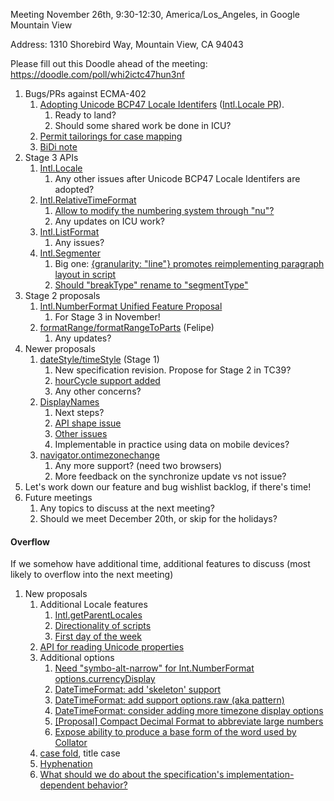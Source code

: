Meeting November 26th, 9:30-12:30, America/Los_Angeles, in Google Mountain View

Address: 1310 Shorebird Way, Mountain View, CA 94043

Please fill out this Doodle ahead of the meeting: https://doodle.com/poll/whi2ictc47hun3nf

1. Bugs/PRs against ECMA-402
    1. [Adopting Unicode BCP47 Locale Identifers](https://github.com/tc39/ecma402/pull/289) ([Intl.Locale PR](https://github.com/tc39/proposal-intl-locale/pull/66)).
        1. Ready to land?
        1. Should some shared work be done in ICU?
    1. [Permit tailorings for case mapping](https://github.com/tc39/ecma402/pull/291)
    1. [BiDi note](https://github.com/tc39/ecma402/pull/290)
2. Stage 3 APIs
    1. [Intl.Locale](https://github.com/tc39/proposal-intl-locale)
        1. Any other issues after Unicode BCP47 Locale Identifers are adopted?
    2. [Intl.RelativeTimeFormat](https://github.com/tc39/proposal-intl-relative-time)
        1. [Allow to modify the numbering system through "nu"?](https://github.com/tc39/proposal-intl-relative-time/issues/96)
        1. Any updates on ICU work?
    3. [Intl.ListFormat](https://github.com/tc39/proposal-intl-list-format)
        1. Any issues?
    4. [Intl.Segmenter](https://github.com/tc39/proposal-intl-segmenter)
        1. Big one: [{granularity: "line"} promotes reimplementing paragraph layout in script](https://github.com/tc39/proposal-intl-segmenter/issues/49)
        1. [Should "breakType" rename to "segmentType"](https://github.com/tc39/proposal-intl-segmenter/issues/44)
3. Stage 2 proposals
    1. [Intl.NumberFormat Unified Feature Proposal](https://github.com/sffc/proposal-unified-intl-numberformat)
        1. For Stage 3 in November!
    2. [formatRange/formatRangeToParts](https://github.com/fabalbon/proposal-intl-DateTimeFormat-formatRange) (Felipe)
        1. Any updates?
4. Newer proposals
    1. [dateStyle/timeStyle](https://github.com/tc39/proposal-ecma402-datetime-style) (Stage 1)
        1. New specification revision. Propose for Stage 2 in TC39?
        2. [hourCycle support added](https://github.com/tc39/proposal-intl-datetime-style/pull/12)
        3. Any other concerns?
    2. [DisplayNames](https://github.com/brawer/proposal-intl-displaynames)
        1. Next steps?
        2. [API shape issue](https://github.com/brawer/proposal-intl-displaynames/issues/4)
        3. [Other issues](https://github.com/brawer/proposal-intl-displaynames/issues)
        4. Implementable in practice using data on mobile devices?
    3. [navigator.ontimezonechange](https://github.com/whatwg/html/pull/3047)
        1. Any more support? (need two browsers)
        1. More feedback on the synchronize update vs not issue?
5. Let's work down our feature and bug wishlist backlog, if there's time!
6. Future meetings
    1. Any topics to discuss at the next meeting?
    2. Should we meet December 20th, or skip for the holidays?

#### **Overflow**

If we somehow have additional time, additional features to discuss (most likely to overflow into the next meeting)

1. New proposals
    1. Additional Locale features
        1. [Intl.getParentLocales](https://github.com/tc39/ecma402/issues/87)
        2. [Directionality of scripts](https://github.com/tc39/ecma402/issues/205)
        3. [First day of the week](https://github.com/tc39/ecma402/issues/6)
    3. [API for reading Unicode properties](https://github.com/tc39/ecma402/issues/90)
    4. Additional options
        1. [Need "symbo-alt-narrow" for Int.NumberFormat options.currencyDisplay](https://github.com/tc39/ecma402/issues/200)
        2. [DateTimeFormat: add 'skeleton' support](https://github.com/tc39/ecma402/issues/189)
        3. [DateTimeFormat: add support options.raw (aka pattern)](https://github.com/tc39/ecma402/issues/190)
        4. [DateTimeFormat: consider adding more timezone display options](https://github.com/tc39/ecma402/issues/119)
        5. [[Proposal] Compact Decimal Format to abbreviate large numbers](https://github.com/tc39/ecma402/issues/37)
        6. [Expose ability to produce a base form of the word used by Collator](https://github.com/tc39/ecma402/issues/44)
    5. [case fold](https://github.com/tc39/ecma402/issues/99), title case
    6. [Hyphenation](https://github.com/tc39/ecma402/issues/93)
    7. [What should we do about the specification's implementation-dependent behavior?](https://github.com/tc39/ecma402/issues/113)
